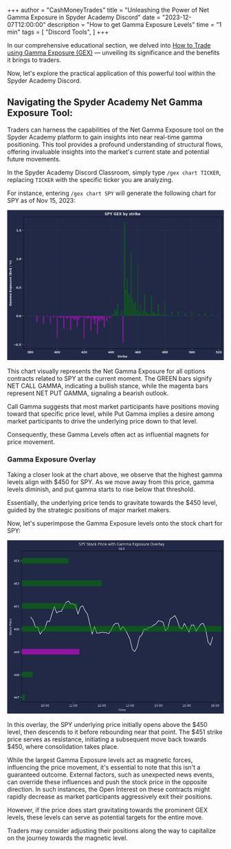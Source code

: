 +++
author = "CashMoneyTrades"
title = "Unleashing the Power of Net Gamma Exposure in Spyder Academy Discord"
date = "2023-12-07T12:00:00"
description = "How to get Gamma Exposure Levels"
time = "1 min"
tags = [
   "Discord Tools",
]
+++

In our comprehensive educational section, we delved into [How to Trade using Gamma Exposure (GEX)](/education/how-to-trade-using-gamma-exposure/) — unveiling its significance and the benefits it brings to traders. 

Now, let's explore the practical application of this powerful tool within the Spyder Academy Discord.

## Navigating the Spyder Academy Net Gamma Exposure Tool:

Traders can harness the capabilities of the Net Gamma Exposure tool on the Spyder Academy platform to gain insights into near real-time gamma positioning. This tool provides a profound understanding of structural flows, offering invaluable insights into the market's current state and potential future movements.

In the Spyder Academy Discord Classroom, simply type `/gex chart TICKER`, replacing `TICKER` with the specific ticker you are analyzing.

For instance, entering `/gex chart SPY` will generate the following chart for SPY as of Nov 15, 2023:

![SPY Gamma Exposure](images/SPY_gex.png)

This chart visually represents the Net Gamma Exposure for all options contracts related to SPY at the current moment. The GREEN bars signify NET CALL GAMMA, indicating a bullish stance, while the magenta bars represent NET PUT GAMMA, signaling a bearish outlook.

Call Gamma suggests that most market participants have positions moving toward that specific price level, while Put Gamma implies a desire among market participants to drive the underlying price down to that level. 

Consequently, these Gamma Levels often act as influential magnets for price movement.

### Gamma Exposure Overlay

Taking a closer look at the chart above, we observe that the highest gamma levels align with $450 for SPY. As we move away from this price, gamma levels diminish, and put gamma starts to rise below that threshold. 

Essentially, the underlying price tends to gravitate towards the $450 level, guided by the strategic positions of major market makers.

Now, let's superimpose the Gamma Exposure levels onto the stock chart for SPY:

![SPY Gamma Exposure Chart Overlay](images/SPY_chart.png)

In this overlay, the SPY underlying price initially opens above the $450 level, then descends to it before rebounding near that point. The $451 strike price serves as resistance, initiating a subsequent move back towards $450, where consolidation takes place.

While the largest Gamma Exposure levels act as magnetic forces, influencing the price movement, it's essential to note that this isn't a guaranteed outcome. External factors, such as unexpected news events, can override these influences and push the stock price in the opposite direction. In such instances, the Open Interest on these contracts might rapidly decrease as market participants aggressively exit their positions.

However, if the price does start gravitating towards the prominent GEX levels, these levels can serve as potential targets for the entire move. 

Traders may consider adjusting their positions along the way to capitalize on the journey towards the magnetic level.
